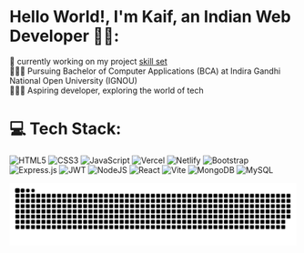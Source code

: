 # Hello World!, I'm Kaif, an Indian Web Developer 👋🏼:
🛜 currently working on my project [skill set](https://skill-set-app.vercel.app)
<br>👨🏼‍🎓 Pursuing Bachelor of Computer Applications (BCA) at Indira Gandhi National Open University (IGNOU)<br>👨🏼‍💻  Aspiring developer, exploring the world of tech 


# 💻 Tech Stack:
![HTML5](https://img.shields.io/badge/html5-%23E34F26.svg?style=for-the-badge&logo=html5&logoColor=white) ![CSS3](https://img.shields.io/badge/css3-%231572B6.svg?style=for-the-badge&logo=css3&logoColor=white) ![JavaScript](https://img.shields.io/badge/javascript-%23323330.svg?style=for-the-badge&logo=javascript&logoColor=%23F7DF1E) ![Vercel](https://img.shields.io/badge/vercel-%23000000.svg?style=for-the-badge&logo=vercel&logoColor=white) ![Netlify](https://img.shields.io/badge/netlify-%23000000.svg?style=for-the-badge&logo=netlify&logoColor=#00C7B7) ![Bootstrap](https://img.shields.io/badge/bootstrap-%238511FA.svg?style=for-the-badge&logo=bootstrap&logoColor=white) ![Express.js](https://img.shields.io/badge/express.js-%23404d59.svg?style=for-the-badge&logo=express&logoColor=%2361DAFB) ![JWT](https://img.shields.io/badge/JWT-black?style=for-the-badge&logo=JSON%20web%20tokens) ![NodeJS](https://img.shields.io/badge/node.js-6DA55F?style=for-the-badge&logo=node.js&logoColor=white) ![React](https://img.shields.io/badge/react-%2320232a.svg?style=for-the-badge&logo=react&logoColor=%2361DAFB) ![Vite](https://img.shields.io/badge/vite-%23646CFF.svg?style=for-the-badge&logo=vite&logoColor=white) ![MongoDB](https://img.shields.io/badge/MongoDB-%234ea94b.svg?style=for-the-badge&logo=mongodb&logoColor=white) ![MySQL](https://img.shields.io/badge/mysql-4479A1.svg?style=for-the-badge&logo=mysql&logoColor=white)


<picture>
  <source media="(prefers-color-scheme: dark)" srcset="https://raw.githubusercontent.com/btwitskaif69/btwitskaif69/output/github-snake-dark.svg" />
  <source media="(prefers-color-scheme: light)" srcset="https://raw.githubusercontent.com/btwitskaif69/btwitskaif69/output/github-snake.svg" />
  <img alt="github-snake" src="https://raw.githubusercontent.com/btwitskaif69/btwitskaif69/output/github-snake.svg" />
</picture>

<!-- Proudly created with GPRM ( https://gprm.itsvg.in ) -->
